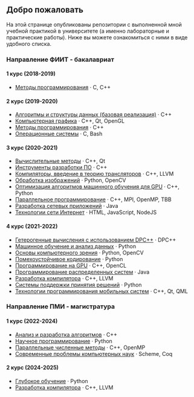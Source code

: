 ## Добро пожаловать

На этой странице опубликованы репозитории с выполненной мной учебной практикой в университете (а именно лабораторные и практические работы). Ниже вы можете ознакомиться с ними в виде удобного списка.


### Направление ФИИТ - бакалавриат

#### 1 курс (2018-2019)

* [Методы программирования](https://github.com/vla5924-practice/programming-methods/tree/master/1st_year)
  &middot; C, C++


#### 2 курс (2019-2020)

* [Алгоритмы и структуры данных (базовая реализация)](https://github.com/vla5924-practice/algorithms-data-structures)
  &middot; C++
* [Компьютерная графика](https://github.com/vla5924-practice/computer-graphics)
  &middot; C++, Qt, OpenGL
* [Методы программирования](https://github.com/vla5924-practice/programming-methods)
  &middot; C++
* [Операционные системы](https://github.com/vla5924-practice/operating-systems)
  &middot; C, Bash


#### 3 курс (2020-2021)

* [Вычислительные методы](https://github.com/vla5924-practice/computational-methods)
  &middot; C++, Qt
* [Инструменты разработки ПО](https://github.com/vla5924-practice/development-tools)
  &middot; C++
* [Компиляторы, введение в теорию трансляторов](https://github.com/vla5924-practice/compilers)
  &middot; C++, LLVM
* [Обработка изображений](https://github.com/vla5924-practice/image-processing)
  &middot; Python, OpenCV
* [Оптимизация алгоритмов машинного обучения для GPU](https://github.com/vla5924-practice/gpu-algorithms-optimization)
  &middot; C++, Python
* [Параллельное программирование](https://github.com/vla5924-practice/parallel-programming)
  &middot; C++, MPI, OpenMP, TBB
* [Разработка сетевых приложений](https://github.com/vla5924-practice/network-applications)
  &middot; Java
* [Технологии сети Интернет](https://github.com/vla5924-practice/internet-technologies)
  &middot; HTML, JavaScript, NodeJS


#### 4 курс (2021-2022)

* [Гетерогенные вычисления с использованием DPC++](https://github.com/vla5924-practice/heterogeneous-computing)
  &middot; DPC++
* [Машинное обучение и анализ данных](https://github.com/vla5924-practice/machine-learning)
  &middot; Python
* [Основы компьютерного зрения](https://github.com/vla5924-practice/computer-vision)
  &middot; Python, OpenCV
* [Помехоустойчивое кодирование](https://github.com/vla5924-practice/noiseproof-coding)
  &middot; Python
* [Программирование на GPU](https://github.com/vla5924-practice/gpu-programming)
  &middot; C++, OpenCL
* [Программирование распределенных систем](https://github.com/vla5924-practice/distributed-systems)
  &middot; Java
* [Разработка компилятора](https://github.com/vla5924-practice/compiler-project)
  &middot; C++, LLVM
* [Системы поддержки принятия решений](https://github.com/vla5924-practice/decision-support-systems)
  &middot; Python
* [Технологии программирования мобильных систем](https://github.com/vla5924-practice/mobile-systems)
  &middot; C++, Qt, QML


### Направление ПМИ - магистратура

#### 1 курс (2022-2024)

* [Анализ и разработка алгоритмов](https://github.com/vla5924-practice/algorithms-research) &middot; C++
* [Научное программирование](https://github.com/vla5924-practice/scientific-programming) &middot; Python
* [Параллельные численные методы](https://github.com/vla5924-practice/parallel-numerical-methods)
  &middot; C++, OpenMP
* [Современные проблемы компьютерных наук](https://github.com/vla5924-practice/functional-programming) &middot; Scheme, Coq


#### 2 курс (2024-2025)

* [Глубокое обучение](https://github.com/vla5924-practice/deep-learning) &middot; Python
* [Разработка компилятора](https://github.com/vla5924-practice/compiler-project)
  &middot; C++, LLVM
